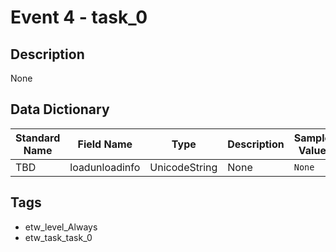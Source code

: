 # Event 4 - task_0

## Description
None

## Data Dictionary
|Standard Name|Field Name|Type|Description|Sample Value|
|---|---|---|---|---|
|TBD|loadunloadinfo|UnicodeString|None|`None`|

## Tags
* etw_level_Always
* etw_task_task_0